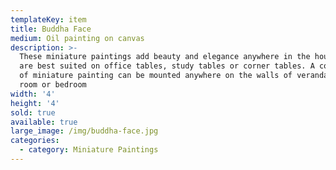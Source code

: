 ```yaml
---
templateKey: item
title: Buddha Face
medium: Oil painting on canvas
description: >-
  These miniature paintings add beauty and elegance anywhere in the house. They
  are best suited on office tables, study tables or corner tables. A collection
  of miniature painting can be mounted anywhere on the walls of veranda, living
  room or bedroom
width: '4'
height: '4'
sold: true
available: true
large_image: /img/buddha-face.jpg
categories:
  - category: Miniature Paintings
---
```


